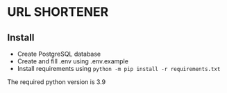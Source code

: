# URL SHORTENER

## Install

+ Create PostgreSQL database
+ Create and fill .env using .env.example
+ Install requirements using `python -m pip install -r requirements.txt`

The required python version is 3.9